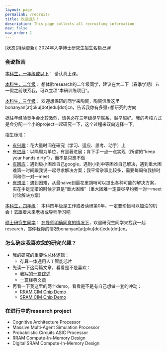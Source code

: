 ```yaml
---
layout: page
permalink: /recruit/
title: 欢迎加入！
description: This page collects all recruiting information
nav: false
nav_order: 1
---
```


[状态(持续更新)] 2024年入学博士研究生招生名额*已满*

### 套瓷指南
<a href='#'>本科生，一年级或以下</a>：
请认真上课。

<a href='#'>本科生，二年级</a>：
想体验research的二年级同学，建议在大二下（春季学期）五一假之前联系我，可以立项“本研训练项目”。

<a href='#'>本科生，三年级</a>：
欢迎想保研的同学来陶瓷，陶瓷信发这里bonanyan[at]pku[dot]edu[dot]cn，告诉我你有多强+想研究的方向

据往年经验竞争会比较激烈，请务必在三年级尽早联系，越早越好。我的考核方式是会分配一个小的project一起研究一下，这个过程来双向选择一下。

招生标准：
- <a href='#'>有兴趣</a>：花大量时间在研究（学习、适应、思考、动手）上
- <a href='#'>有进展</a>：以隔周为单位，有显著进展；肯下手一点一点实现（所谓的"keep your hands dirty"），而不是只想不做
- <a href='#'>有回应</a>：遇到极小困难自己google，遇到小到中等困难自己解决，遇到重大困难第一时间跟我说一起寻求解决方案；我平常杂事比较多，需要每周催我排时间和你一对一meet
- <a href='#'>有想法</a>：遇到困难，从最naive到最花里胡哨可以提出各种可能的解决方案，实在手足无措的时候才算是“重大困难”（重大困难一定要尽早约我一对一meet讨论解决方案）

<a href='#'>本科生，四年级</a>：
本科四年级是工作或者读研第0年，一定要珍惜可以加油的机会！去跟着未来老板或导师学习吧

<a href='#'>硕士研究生同学</a>：
<a href='#'>在导师明确同意的情况下</a>，欢迎研究生同学来找我一起research，邮件我你的情况bonanyan[at]pku[dot]edu[dot]cn。

### 怎么确定我喜欢您的研究兴趣？
- 我的研究的重要性总体逻辑：
  - 存算一体通用人工智能芯片
- 先读一下这两篇文章，看看是不是喜欢：
  - [我写的一篇综述](https://onlinelibrary.wiley.com/doi/abs/10.1002/aisy.201900068)
  - [一篇经典文章](https://www.nature.com/articles/s41586-022-04992-8)
- 再看一下我这里的两个demo，看看是不是有自己想做一套的冲动：
  - [RRAM CIM Chip Demo](https://www.bilibili.com/video/BV1Ba4y1s7m1/)
  - [SRAM CIM Chip Demo](https://www.bilibili.com/video/BV1fu411s7Z1)

### 在进行中的research project
- Cognitive Architecture Processor
- Massive Multi-Agent Simulation Processor
- Probabilistic Circuits ASIC Processor
- RRAM Compute-In-Memory Design
- Digital SRAM Compute-In-Memory Design